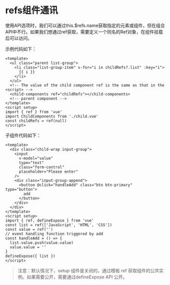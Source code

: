 
# refs组件通讯


使用API选项时，我们可以通过this.$refs.name获取指定的元素或组件，但在组合API中不行。如果我们想通过ref获取，需要定义一个同名的Ref对象，在组件挂载后可以访问。

示例代码如下：

```vue
<template>
  <ul class="parent list-group">
    <li class="list-group-item" v-for="i in childRefs?.list" :key="i">
      {{ i }}
    </li>
  </ul>
  <!-- The value of the child component ref is the same as that in the <script> -->
  <child-components ref="childRefs"></child-components>
  <!-- parent component -->
</template>
<script setup>
import { ref } from 'vue'
import ChildComponents from './child.vue'
const childRefs = ref(null)
</script>
```

子组件代码如下：

```vue
<template>
  <div class="child-wrap input-group">
    <input
      v-model="value"
      type="text"
      class="form-control"
      placeholder="Please enter"
    />
    <div class="input-group-append">
      <button @click="handleAdd" class="btn btn-primary" type="button">
        add
      </button>
    </div>
  </div>
</template>
<script setup>
import { ref, defineExpose } from 'vue'
const list = ref(['JavaScript', 'HTML', 'CSS'])
const value = ref('')
// event handling function triggered by add
const handleAdd = () => {
  list.value.push(value.value)
  value.value = ''
}
defineExpose({ list })
</script>
```

> 注意：默认情况下，setup 组件是关闭的，通过模板 ref 获取组件的公共实例。如果需要公开，需要通过defineExpose API 公开。